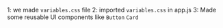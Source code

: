 1: we made `variables.css` file
2: imported  `variables.css` in app.js
3: Made some reusable UI components like `Button` `Card` 